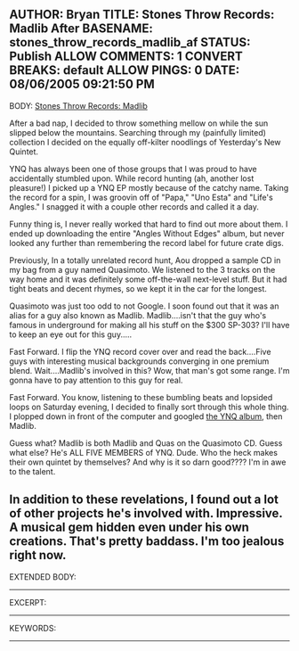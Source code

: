 AUTHOR: Bryan
TITLE: Stones Throw Records: Madlib After
BASENAME: stones_throw_records_madlib_af
STATUS: Publish
ALLOW COMMENTS: 1
CONVERT BREAKS: __default__
ALLOW PINGS: 0
DATE: 08/06/2005 09:21:50 PM
-----
BODY:
<a title="Stones Throw Records" href="http://www.stonesthrow.com/madlib/">Stones Throw Records: Madlib</a>

After a bad nap, I decided to throw something mellow on while the sun slipped below the mountains. Searching through my (painfully limited) collection I decided on the equally off-kilter noodlings of Yesterday's New Quintet.

YNQ has always been one of those groups that I was proud to have accidentally stumbled upon. While record hunting (ah, another lost pleasure!) I picked up a YNQ EP mostly because of the catchy name. Taking the record for a spin, I was groovin off of "Papa," "Uno Esta" and "Life's Angles." I snagged it with a couple other records and called it a day.

Funny thing is, I never really worked that hard to find out more about them. I ended up downloading the entire "Angles Without Edges" album, but never looked any further than remembering the record label for future crate digs.

Previously, In a totally unrelated record hunt, Aou dropped a sample CD in my bag from a guy named Quasimoto. We listened to the 3 tracks on the way home and it was definitely some off-the-wall next-level stuff. But it had tight beats and decent rhymes, so we kept it in the car for the longest.

Quasimoto was just too odd to not Google. I soon found out that it was an alias for a guy also known as Madlib. Madlib....isn't that the guy who's famous in underground for making all his stuff on the $300 SP-303? I'll have to keep an eye out for this guy.....

Fast Forward. I flip the YNQ record cover over and read the back....Five guys with interesting musical backgrounds converging in one premium blend. Wait....Madlib's involved in this? Wow, that man's got some range. I'm gonna have to pay attention to this guy for real. 

Fast Forward. You know, listening to these bumbling beats and lopsided loops on Saturday evening, I decided to finally sort through this whole thing. I plopped down in front of the computer and googled <a href="http://www.artistdirect.com/nad/store/artist/album/0,,1544352,00.html">the YNQ album</a>, then Madlib.

Guess what? Madlib is both Madlib and Quas on the Quasimoto CD. Guess what else? He's ALL FIVE MEMBERS of YNQ. Dude. Who the heck makes their own quintet by themselves? And why is it so darn good???? I'm in awe to the talent.

In addition to these revelations, I found out a lot of other projects he's involved with. Impressive. A musical gem hidden even under his own creations. That's pretty baddass. I'm too jealous right now.
-----
EXTENDED BODY:

-----
EXCERPT:

-----
KEYWORDS:

-----


